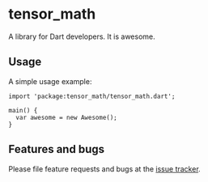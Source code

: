 # tensor_math

A library for Dart developers. It is awesome.

## Usage

A simple usage example:

    import 'package:tensor_math/tensor_math.dart';

    main() {
      var awesome = new Awesome();
    }

## Features and bugs

Please file feature requests and bugs at the [issue tracker][tracker].

[tracker]: https://github.com/fromlabs/tensor_math/issues
